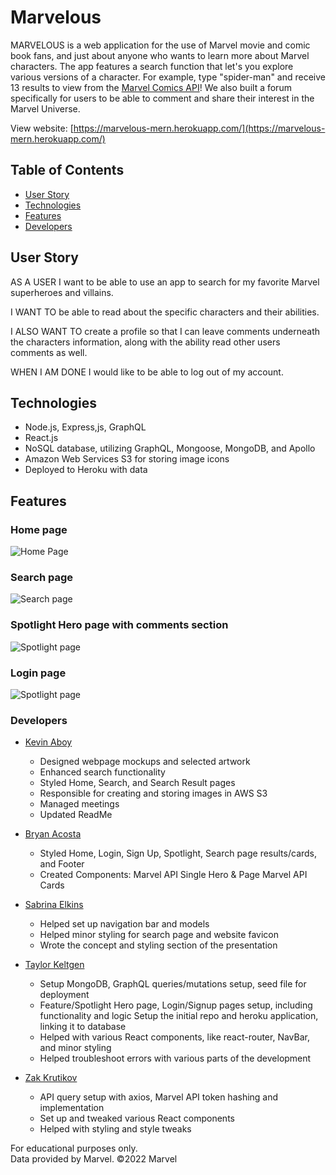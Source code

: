# Marvelous

MARVELOUS is a web application for the use of Marvel movie and comic book fans, and just about anyone who wants to learn more about Marvel characters. The app features a search function that let's you explore various versions of a character. For example, type "spider-man" and receive 13 results to view from the [Marvel Comics API](https://developer.marvel.com/)! We also built a forum specifically for users to be able to comment and share their interest in the Marvel Universe. 

View website: [https://marvelous-mern.herokuapp.com/](https://marvelous-mern.herokuapp.com/)

## Table of Contents
  - [User Story](#user-story)
  - [Technologies](#technologies)
  - [Features](#features)
  - [Developers](#developers)

## User Story
AS A USER I want to be able to use an app to search for my favorite Marvel superheroes and villains. 

I WANT TO be able to read about the specific characters and their abilities. 

I ALSO WANT TO create a profile so that I can leave comments underneath the characters information, along with the ability read other users comments as well. 

WHEN I AM DONE I would like to be able to log out of my account.


## Technologies
- Node.js, Express,js, GraphQL
- React.js
- NoSQL database, utilizing GraphQL, Mongoose, MongoDB, and Apollo
- Amazon Web Services S3 for storing image icons
- Deployed to Heroku with data

## Features

### Home page
![Home Page](client/src/assets/images/marvelous-homepage.png)

### Search page
![Search page](client/src/assets/images/marvelous-search.png)

### Spotlight Hero page with comments section
![Spotlight page](client/src/assets/images/marvelous-spotlight.png)

### Login page
![Spotlight page](client/src/assets/images/marvelous-login.png)

### Developers

- [Kevin Aboy](https://github.com/kevinaboy)
  - Designed webpage mockups and selected artwork
  - Enhanced search functionality
  - Styled Home, Search, and Search Result pages
  - Responsible for creating and storing images in AWS S3
  - Managed meetings
  - Updated ReadMe
- [Bryan Acosta](https://github.com/TheBryan-Acosta)
  - Styled Home, Login, Sign Up, Spotlight, Search page results/cards, and Footer
  - Created Components: Marvel API Single Hero & Page Marvel API Cards
- [Sabrina Elkins](https://github.com/sabrinaelkins)
  - Helped set up navigation bar and models
  - Helped minor styling for search page and website favicon
  - Wrote the concept and styling section of the presentation
  
- [Taylor Keltgen](https://github.com/taylorkeltgen/want-to-buy)
  - Setup MongoDB, GraphQL queries/mutations setup, seed file for deployment
  - Feature/Spotlight Hero page, Login/Signup pages setup, including functionality and logic
  Setup the initial repo and heroku application, linking it to database
  - Helped with various React components, like react-router, NavBar, and minor styling
  - Helped troubleshoot errors with various parts of the development

- [Zak Krutikov](https://github.com/zkrutikov)
  - API query setup with axios, Marvel API token hashing and implementation
  - Set up and tweaked various React components
  - Helped with styling and style tweaks

For educational purposes only.<br />Data provided by Marvel. ©2022 Marvel
